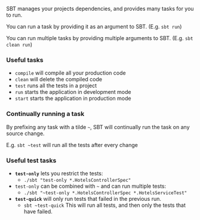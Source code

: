 
SBT manages your projects dependencies, and provides many tasks for you to run.

You can run a task by providing it as an argument to SBT. (E.g. `sbt run`)

You can run multiple tasks by providing multiple arguments to SBT. (E.g. `sbt clean run`)

### Useful tasks
* `compile` will compile all your production code
* `clean` will delete the compiled code
* `test` runs all the tests in a project
* `run` starts the application in development mode
* `start` starts the application in production mode

### Continually running a task
By prefixing any task with a tilde `~`, SBT will continually run the task on any source change.   

E.g. `sbt ~test` will run all the tests after every change

### Useful test tasks
* **`test-only`** lets you restrict the tests:
    * `./sbt "test-only *.HotelsControllerSpec"`
* `test-only` can be combined with `~` and can run multiple tests:
    * `./sbt "~test-only *.HotelsControllerSpec *.HotelsServiceTest"`
* **`test-quick`** will only run tests that failed in the previous run. 
    * `sbt ~test-quick`  This will run all tests, and then only the tests that have failed.